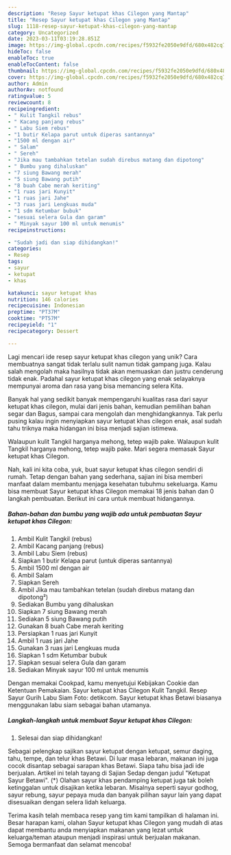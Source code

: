 ```yaml
---
description: "Resep Sayur ketupat khas Cilegon yang Mantap"
title: "Resep Sayur ketupat khas Cilegon yang Mantap"
slug: 1118-resep-sayur-ketupat-khas-cilegon-yang-mantap
category: Uncategorized
date: 2023-03-11T03:19:28.851Z
image: https://img-global.cpcdn.com/recipes/f5932fe2050e9dfd/680x482cq70/sayur-ketupat-khas-cilegon-foto-resep-utama.jpg
hideToc: false
enableToc: true
enableTocContent: false
thumbnail: https://img-global.cpcdn.com/recipes/f5932fe2050e9dfd/680x482cq70/sayur-ketupat-khas-cilegon-foto-resep-utama.jpg
cover: https://img-global.cpcdn.com/recipes/f5932fe2050e9dfd/680x482cq70/sayur-ketupat-khas-cilegon-foto-resep-utama.jpg
author: Admin
authorAv: notfound
ratingvalue: 5
reviewcount: 8
recipeingredient:
- " Kulit Tangkil rebus"
- " Kacang panjang rebus"
- " Labu Siem rebus"
- "1 butir Kelapa parut untuk diperas santannya"
- "1500 ml dengan air"
- " Salam"
- " Sereh"
- "Jika mau tambahkan tetelan sudah direbus matang dan dipotong"
- " Bumbu yang dihaluskan"
- "7 siung Bawang merah"
- "5 siung Bawang putih"
- "8 buah Cabe merah keriting"
- "1 ruas jari Kunyit"
- "1 ruas jari Jahe"
- "3 ruas jari Lengkuas muda"
- "1 sdm Ketumbar bubuk"
- "sesuai selera Gula dan garam"
- " Minyak sayur 100 ml untuk menumis"
recipeinstructions:

- "Sudah jadi dan siap dihidangkan!"
categories:
- Resep
tags:
- sayur
- ketupat
- khas

katakunci: sayur ketupat khas 
nutrition: 146 calories
recipecuisine: Indonesian
preptime: "PT37M"
cooktime: "PT57M"
recipeyield: "1"
recipecategory: Dessert

---
```





Lagi mencari ide resep sayur ketupat khas cilegon yang unik? Cara membuatnya sangat tidak terlalu sulit namun tidak gampang juga. Kalau salah mengolah maka hasilnya tidak akan memuaskan dan justru cenderung tidak enak. Padahal sayur ketupat khas cilegon yang enak selayaknya mempunyai aroma dan rasa yang bisa memancing selera Kita.





Banyak hal yang sedikit banyak mempengaruhi kualitas rasa dari sayur ketupat khas cilegon, mulai dari jenis bahan, kemudian pemilihan bahan segar dan Bagus, sampai cara mengolah dan menghidangkannya. Tak perlu pusing kalau ingin menyiapkan sayur ketupat khas cilegon enak,      asal sudah tahu triknya maka hidangan ini bisa menjadi sajian istimewa.














Walaupun kulit Tangkil harganya mehong, tetep wajib pake. Walaupun kulit Tangkil harganya mehong, tetep wajib pake. Mari segera memasak Sayur ketupat khas Cilegon.






Nah, kali ini kita coba, yuk, buat sayur ketupat khas cilegon sendiri di rumah. Tetap dengan bahan yang sederhana, sajian ini bisa memberi manfaat dalam membantu menjaga kesehatan tubuhmu sekeluarga. Kamu bisa membuat Sayur ketupat khas Cilegon memakai 18 jenis bahan dan 0 langkah pembuatan. Berikut ini cara untuk membuat hidangannya.

<!--inarticleads1-->

##### Bahan-bahan dan bumbu yang wajib ada untuk pembuatan Sayur ketupat khas Cilegon:

1. Ambil  Kulit Tangkil (rebus)
1. Ambil  Kacang panjang (rebus)
1. Ambil  Labu Siem (rebus)
1. Siapkan 1 butir Kelapa parut (untuk diperas santannya)
1. Ambil 1500 ml dengan air
1. Ambil  Salam
1. Siapkan  Sereh
1. Ambil Jika mau tambahkan tetelan (sudah direbus matang dan dipotong²)
1. Sediakan  Bumbu yang dihaluskan
1. Siapkan 7 siung Bawang merah
1. Sediakan 5 siung Bawang putih
1. Gunakan 8 buah Cabe merah keriting
1. Persiapkan 1 ruas jari Kunyit
1. Ambil 1 ruas jari Jahe
1. Gunakan 3 ruas jari Lengkuas muda
1. Siapkan 1 sdm Ketumbar bubuk
1. Siapkan sesuai selera Gula dan garam
1. Sediakan  Minyak sayur 100 ml untuk menumis


Dengan memakai Cookpad, kamu menyetujui Kebijakan Cookie dan Ketentuan Pemakaian. Sayur ketupat khas Cilegon Kulit Tangkil. Resep Sayur Gurih Labu Siam Foto: detikcom. Sayur ketupat khas Betawi biasanya menggunakan labu siam sebagai bahan utamanya. 

<!--inarticleads2-->

##### Langkah-langkah untuk membuat Sayur ketupat khas Cilegon:


1. Selesai dan siap dihidangkan!

Sebagai pelengkap sajikan sayur ketupat dengan ketupat, semur daging, tahu, tempe, dan telur khas Betawi. Di luar masa lebaran, makanan ini juga cocok disantap sebagai sarapan khas Betawi. Siapa tahu bisa jadi ide berjualan. Artikel ini telah tayang di Sajian Sedap dengan judul &#34;Ketupat Sayur Betawi&#34;. (*) Olahan sayur khas pendamping ketupat juga tak boleh ketinggalan untuk disajikan ketika lebaran. Misalnya seperti sayur godhog, sayur rebung, sayur pepaya muda dan banyak pilihan sayur lain yang dapat disesuaikan dengan selera lidah keluarga. 

Terima kasih telah membaca resep yang tim kami tampilkan di halaman ini. Besar harapan kami, olahan Sayur ketupat khas Cilegon yang mudah di atas dapat membantu anda menyiapkan makanan yang lezat untuk keluarga/teman ataupun menjadi inspirasi untuk berjualan makanan. Semoga bermanfaat dan selamat mencoba!
